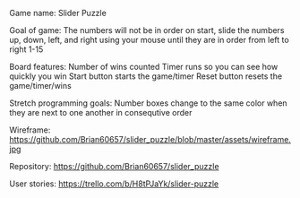 Game name: 
Slider Puzzle


Goal of game: 
The numbers will not be in order on start, slide the numbers up, down, left, and right using your mouse until they are in order from left to right 1-15


Board features:
Number of wins counted
Timer runs so you can see how quickly you win
Start button starts the game/timer
Reset button resets the game/timer/wins


Stretch programming goals:
Number boxes change to the same color when they are next to one another in consequtive order


Wireframe:
https://github.com/Brian60657/slider_puzzle/blob/master/assets/wireframe.jpg


Repository:
https://github.com/Brian60657/slider_puzzle


User stories:
https://trello.com/b/H8tPJaYk/slider-puzzle